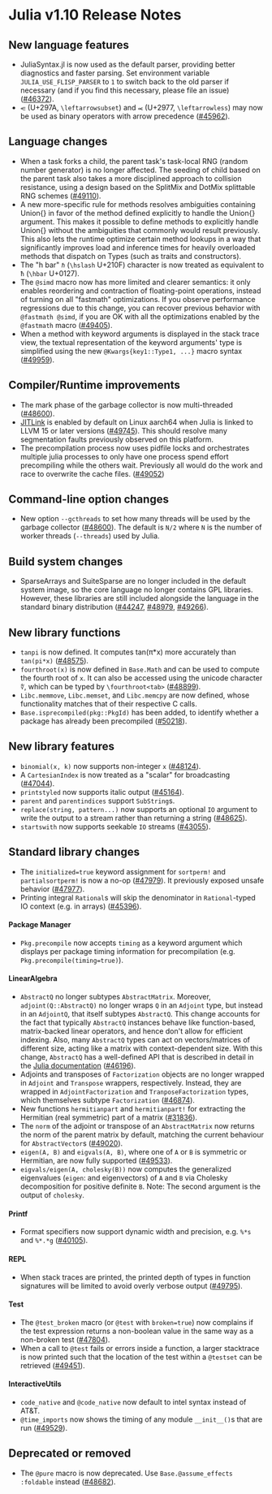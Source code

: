 Julia v1.10 Release Notes
=========================

New language features
---------------------

* JuliaSyntax.jl is now used as the default parser, providing better diagnostics and faster
  parsing. Set environment variable `JULIA_USE_FLISP_PARSER` to `1` to switch back to the old
  parser if necessary (and if you find this necessary, please file an issue) ([#46372]).
* `⥺` (U+297A, `\leftarrowsubset`) and `⥷` (U+2977, `\leftarrowless`) may now be used as
  binary operators with arrow precedence ([#45962]).

Language changes
----------------

* When a task forks a child, the parent task's task-local RNG (random number generator) is no longer affected. The seeding of child based on the parent task also takes a more disciplined approach to collision resistance, using a design based on the SplitMix and DotMix splittable RNG schemes ([#49110]).
* A new more-specific rule for methods resolves ambiguities containing Union{} in favor of
  the method defined explicitly to handle the Union{} argument. This makes it possible to
  define methods to explicitly handle Union{} without the ambiguities that commonly would
  result previously. This also lets the runtime optimize certain method lookups in a way
  that significantly improves load and inference times for heavily overloaded methods that
  dispatch on Types (such as traits and constructors).
* The "h bar" `ℏ` (`\hslash` U+210F) character is now treated as equivalent to `ħ` (`\hbar` U+0127).
* The `@simd` macro now has more limited and clearer semantics: it only enables reordering and contraction
  of floating-point operations, instead of turning on all "fastmath" optimizations.
  If you observe performance regressions due to this change, you can recover previous behavior with `@fastmath @simd`,
  if you are OK with all the optimizations enabled by the `@fastmath` macro ([#49405]).
* When a method with keyword arguments is displayed in the stack trace view, the textual
  representation of the keyword arguments' type is simplified using the new
  `@Kwargs{key1::Type1, ...}` macro syntax ([#49959]).

Compiler/Runtime improvements
-----------------------------

* The mark phase of the garbage collector is now multi-threaded ([#48600]).
* [JITLink](https://llvm.org/docs/JITLink.html) is enabled by default on Linux aarch64 when Julia is linked to LLVM 15 or later versions ([#49745]).
  This should resolve many segmentation faults previously observed on this platform.
* The precompilation process now uses pidfile locks and orchestrates multiple julia processes to only have one process
  spend effort precompiling while the others wait. Previously all would do the work and race to overwrite the cache files.
  ([#49052])

Command-line option changes
---------------------------

* New option `--gcthreads` to set how many threads will be used by the garbage collector ([#48600]).
  The default is `N/2` where `N` is the number of worker threads (`--threads`) used by Julia.

Build system changes
--------------------

* SparseArrays and SuiteSparse are no longer included in the default system image, so the core
  language no longer contains GPL libraries. However, these libraries are still included
  alongside the language in the standard binary distribution ([#44247], [#48979], [#49266]).

New library functions
---------------------

* `tanpi` is now defined. It computes tan(π*x) more accurately than `tan(pi*x)` ([#48575]).
* `fourthroot(x)` is now defined in `Base.Math` and can be used to compute the fourth root of `x`.
   It can also be accessed using the unicode character `∜`, which can be typed by `\fourthroot<tab>` ([#48899]).
* `Libc.memmove`, `Libc.memset`, and `Libc.memcpy` are now defined, whose functionality matches that of their respective C calls.
* `Base.isprecompiled(pkg::PkgId)` has been added, to identify whether a package has already been precompiled ([#50218]).

New library features
--------------------

* `binomial(x, k)` now supports non-integer `x` ([#48124]).
* A `CartesianIndex` is now treated as a "scalar" for broadcasting ([#47044]).
* `printstyled` now supports italic output ([#45164]).
* `parent` and `parentindices` support `SubString`s.
* `replace(string, pattern...)` now supports an optional `IO` argument to
  write the output to a stream rather than returning a string ([#48625]).
* `startswith` now supports seekable `IO` streams ([#43055]).

Standard library changes
------------------------

* The `initialized=true` keyword assignment for `sortperm!` and `partialsortperm!`
  is now a no-op ([#47979]). It previously exposed unsafe behavior ([#47977]).
* Printing integral `Rational`s will skip the denominator in `Rational`-typed IO context (e.g. in arrays) ([#45396]).

#### Package Manager

* `Pkg.precompile` now accepts `timing` as a keyword argument which displays per package timing information for precompilation (e.g. `Pkg.precompile(timing=true)`).

#### LinearAlgebra

* `AbstractQ` no longer subtypes `AbstractMatrix`. Moreover, `adjoint(Q::AbstractQ)`
  no longer wraps `Q` in an `Adjoint` type, but instead in an `AdjointQ`, that itself
  subtypes `AbstractQ`. This change accounts for the fact that typically `AbstractQ`
  instances behave like function-based, matrix-backed linear operators, and hence don't
  allow for efficient indexing. Also, many `AbstractQ` types can act on vectors/matrices
  of different size, acting like a matrix with context-dependent size. With this change,
  `AbstractQ` has a well-defined API that is described in detail in the
  [Julia documentation](https://docs.julialang.org/en/v1/stdlib/LinearAlgebra/#man-linalg-abstractq)
  ([#46196]).
* Adjoints and transposes of `Factorization` objects are no longer wrapped in `Adjoint`
  and `Transpose` wrappers, respectively. Instead, they are wrapped in
  `AdjointFactorization` and `TranposeFactorization` types, which themselves subtype
  `Factorization` ([#46874]).
* New functions `hermitianpart` and `hermitianpart!` for extracting the Hermitian
  (real symmetric) part of a matrix ([#31836]).
* The `norm` of the adjoint or transpose of an `AbstractMatrix` now returns the norm of the
  parent matrix by default, matching the current behaviour for `AbstractVector`s ([#49020]).
* `eigen(A, B)` and `eigvals(A, B)`, where one of `A` or `B` is symmetric or Hermitian,
  are now fully supported ([#49533]).
* `eigvals/eigen(A, cholesky(B))` now computes the generalized eigenvalues (`eigen`: and eigenvectors)
  of `A` and `B` via Cholesky decomposition for positive definite `B`. Note: The second argument is
  the output of `cholesky`.

#### Printf

* Format specifiers now support dynamic width and precision, e.g. `%*s` and `%*.*g` ([#40105]).

#### REPL

* When stack traces are printed, the printed depth of types in function signatures will be limited
  to avoid overly verbose output ([#49795]).

#### Test

* The `@test_broken` macro (or `@test` with `broken=true`) now complains if the test expression returns a
  non-boolean value in the same way as a non-broken test ([#47804]).
* When a call to `@test` fails or errors inside a function, a larger stacktrace is now printed such that the location of the  test within a `@testset` can be retrieved ([#49451]).

#### InteractiveUtils

* `code_native` and `@code_native` now default to intel syntax instead of AT&T.
* `@time_imports` now shows the timing of any module `__init__()`s that are run ([#49529]).

Deprecated or removed
---------------------

* The `@pure` macro is now deprecated. Use `Base.@assume_effects :foldable` instead ([#48682]).

<!--- generated by NEWS-update.jl: -->
[#31836]: https://github.com/JuliaLang/julia/issues/31836
[#40105]: https://github.com/JuliaLang/julia/issues/40105
[#43055]: https://github.com/JuliaLang/julia/issues/43055
[#44247]: https://github.com/JuliaLang/julia/issues/44247
[#45164]: https://github.com/JuliaLang/julia/issues/45164
[#45396]: https://github.com/JuliaLang/julia/issues/45396
[#45962]: https://github.com/JuliaLang/julia/issues/45962
[#46196]: https://github.com/JuliaLang/julia/issues/46196
[#46372]: https://github.com/JuliaLang/julia/issues/46372
[#46874]: https://github.com/JuliaLang/julia/issues/46874
[#47044]: https://github.com/JuliaLang/julia/issues/47044
[#47804]: https://github.com/JuliaLang/julia/issues/47804
[#47977]: https://github.com/JuliaLang/julia/issues/47977
[#47979]: https://github.com/JuliaLang/julia/issues/47979
[#48124]: https://github.com/JuliaLang/julia/issues/48124
[#48575]: https://github.com/JuliaLang/julia/issues/48575
[#48600]: https://github.com/JuliaLang/julia/issues/48600
[#48625]: https://github.com/JuliaLang/julia/issues/48625
[#48682]: https://github.com/JuliaLang/julia/issues/48682
[#48899]: https://github.com/JuliaLang/julia/issues/48899
[#48979]: https://github.com/JuliaLang/julia/issues/48979
[#49020]: https://github.com/JuliaLang/julia/issues/49020
[#49052]: https://github.com/JuliaLang/julia/issues/49052
[#49110]: https://github.com/JuliaLang/julia/issues/49110
[#49266]: https://github.com/JuliaLang/julia/issues/49266
[#49405]: https://github.com/JuliaLang/julia/issues/49405
[#49451]: https://github.com/JuliaLang/julia/issues/49451
[#49529]: https://github.com/JuliaLang/julia/issues/49529
[#49533]: https://github.com/JuliaLang/julia/issues/49533
[#49745]: https://github.com/JuliaLang/julia/issues/49745
[#49795]: https://github.com/JuliaLang/julia/issues/49795
[#49959]: https://github.com/JuliaLang/julia/issues/49959
[#50218]: https://github.com/JuliaLang/julia/issues/50218
